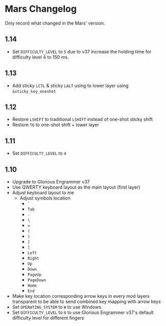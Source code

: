 # Mars Changelog

Only record what changed in the Mars' version.

## 1.14

- Set `DIFFICULTY_LEVEL` to `5` due to v37 increase the holding time for difficulty level 4 to
    150 ms.

## 1.13

- Add sticky `LCTL` & sticky `LALT` using to lower layer using `&sticky_key_oneshot`

## 1.12

- Restore `LSHIFT` to traditional `LSHIFT` instead of one-shot sticky shift
- Restore `T6` to one-shot shift + lower layer

## 1.11

- Set `DIFFICULTY_LEVEL` to `4`

## 1.10

- Upgrade to Glorious Engrammer v37
- Use QWERTY keyboard layout as the main layout (first layer)
- Adjust keyboard layout to me
    - Adjust symbols location
        - `` ` ``
        - `Tab`
        - `-`
        - `\`
        - `=`
        - `(`
        - `)`
        - `[`
        - `]`
        - `Left`
        - `Right`
        - `Up`
        - `Down`
        - `PageUp`
        - `PageDown`
        - `Home`
        - `End`
- Make key location corresponding arrow keys in every mod layers transparent to be able to send
    combined key mapping with arrow keys
- Set `OPERATING_SYSTEM` to `W` to use Windows
- Set `DIFFICULTY_LEVEL` to `0` to use Glorious Engrammer v37's default difficulty level for
    different fingers
